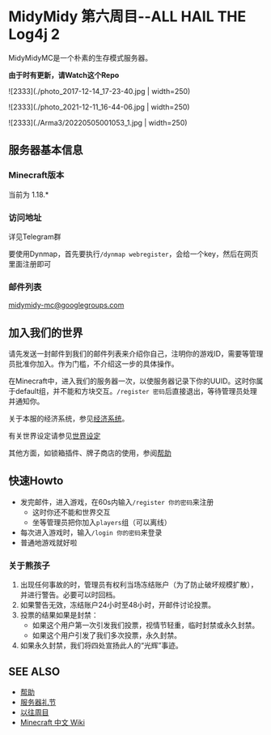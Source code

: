 MidyMidy 第六周目--ALL HAIL THE Log4j 2
=====

MidyMidyMC是一个朴素的生存模式服务器。

**由于时有更新，请Watch这个Repo**

![2333](./photo_2017-12-14_17-23-40.jpg | width=250)

![2333](./photo_2021-12-11_16-44-06.jpg | width=250)

![2333](./Arma3/20220505001053_1.jpg | width=250)

服务器基本信息
--------------

### Minecraft版本

当前为 1.18.*

### 访问地址

详见Telegram群

要使用Dynmap，首先要执行`/dynmap webregister`，会给一个key，然后在网页里面注册即可

### 邮件列表

midymidy-mc@googlegroups.com


加入我们的世界
--------------

请先发送一封邮件到我们的邮件列表来介绍你自己，注明你的游戏ID，需要等管理员批准你加入。作为门槛，不介绍这一步的具体操作。

在Minecraft中，进入我们的服务器一次，以使服务器记录下你的UUID。这时你属于default组，并不能和方块交互。`/register 密码`后直接退出，等待管理员处理并通知你。

关于本服的经济系统，参见[经济系统](经济系统.md)。

有关世界设定请参见[世界设定](世界设定.md)

其他方面，如锁箱插件、牌子商店的使用，参阅[帮助](帮助.md)

快速Howto
---------

* 发完邮件，进入游戏，在60s内输入`/register 你的密码`来注册
  - 这时你还不能和世界交互
  - 坐等管理员把你加入`players`组（可以离线）
* 每次进入游戏时，输入`/login 你的密码`来登录
* 普通地游戏就好啦

### 关于熊孩子

1. 出现任何事故的时，管理员有权利当场冻结账户（为了防止破坏规模扩散），并进行警告。必要可以时回档。
2. 如果警告无效，冻结账户24小时至48小时，开邮件讨论投票。
3. 投票的结果如果是封禁：
	- 如果这个用户第一次引发我们投票，视情节轻重，临时封禁或永久封禁。
	- 如果这个用户引发了我们多次投票，永久封禁。
4. 如果永久封禁，我们将四处宣扬此人的“光辉”事迹。

SEE ALSO
--------
* [帮助](帮助.md)
* [服务器礼节](服务器礼节.md)
* [以往周目](以往周目.md)
* [Minecraft 中文 Wiki](http://minecraft-zh.gamepedia.com)
